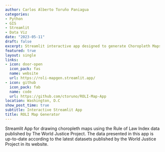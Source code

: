 ```yaml
---
author: Carlos Alberto Toruño Paniagua
categories:
- Python
- GIS
- Streamlit
- Data Viz
date: "2023-05-11"
draft: false
excerpt: Streamlit interactive app designed to generate Choropleth Maps using the WJP's Rule of Law Index scores as data inputs.
featured: true
layout: single
links:
- icon: door-open
  icon_pack: fas
  name: website
  url: https://roli-mapgen.streamlit.app/
- icon: github
  icon_pack: fab
  name: code
  url: https://github.com/ctoruno/ROLI-Map-App
location: Washington, D.C
show_post_time: true
subtitle: Interactive Streamlit App
title: ROLI Map Generator
---
```


Streamlit App for drawing choropleth maps using the Rule of Law Index data published by The World Justice Project. The data presented in this app is up-to-date according to the latest datasets published by the World Justice Project in its website.

